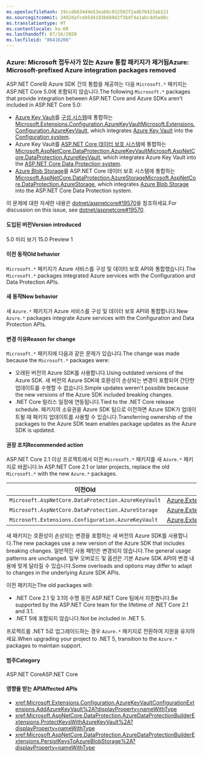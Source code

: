 ```yaml
---
ms.openlocfilehash: 19ccdb634d4e53ea66c032502f2adb70423ab121
ms.sourcegitcommit: 3492dafceb5d4183b6b0d2f3bdf4a1abc4d5ed8c
ms.translationtype: HT
ms.contentlocale: ko-KR
ms.lasthandoff: 07/16/2020
ms.locfileid: "86416266"
---
```

### <a name="azure-microsoft-prefixed-azure-integration-packages-removed"></a><span data-ttu-id="a99e9-101">Azure: Microsoft 접두사가 있는 Azure 통합 패키지가 제거됨</span><span class="sxs-lookup"><span data-stu-id="a99e9-101">Azure: Microsoft-prefixed Azure integration packages removed</span></span>

<span data-ttu-id="a99e9-102">ASP.NET Core와 Azure SDK 간의 통합을 제공하는 다음 `Microsoft.*` 패키지는 ASP.NET Core 5.0에 포함되지 않습니다.</span><span class="sxs-lookup"><span data-stu-id="a99e9-102">The following `Microsoft.*` packages that provide integration between ASP.NET Core and Azure SDKs aren't included in ASP.NET Core 5.0:</span></span>

* <span data-ttu-id="a99e9-103">[Azure Key Vault](/azure/key-vault/)를 [구성 시스템](/aspnet/core/fundamentals/configuration/)에 통합하는 [Microsoft.Extensions.Configuration.AzureKeyVault](https://www.nuget.org/packages/Microsoft.Extensions.Configuration.AzureKeyVault/)</span><span class="sxs-lookup"><span data-stu-id="a99e9-103">[Microsoft.Extensions.Configuration.AzureKeyVault](https://www.nuget.org/packages/Microsoft.Extensions.Configuration.AzureKeyVault/), which integrates [Azure Key Vault](/azure/key-vault/) into the [Configuration system](/aspnet/core/fundamentals/configuration/).</span></span>
* <span data-ttu-id="a99e9-104">Azure Key Vault를 [ASP.NET Core 데이터 보호 시스템](/aspnet/core/security/data-protection/introduction)에 통합하는 [Microsoft.AspNetCore.DataProtection.AzureKeyVault](https://www.nuget.org/packages/Microsoft.AspNetCore.DataProtection.AzureKeyVault/)</span><span class="sxs-lookup"><span data-stu-id="a99e9-104">[Microsoft.AspNetCore.DataProtection.AzureKeyVault](https://www.nuget.org/packages/Microsoft.AspNetCore.DataProtection.AzureKeyVault/), which integrates Azure Key Vault into the [ASP.NET Core Data Protection system](/aspnet/core/security/data-protection/introduction).</span></span>
* <span data-ttu-id="a99e9-105">[Azure Blob Storage](/azure/storage/blobs/)를 ASP.NET Core 데이터 보호 시스템에 통합하는 [Microsoft.AspNetCore.DataProtection.AzureStorage](https://www.nuget.org/packages/Microsoft.AspNetCore.DataProtection.AzureStorage/)</span><span class="sxs-lookup"><span data-stu-id="a99e9-105">[Microsoft.AspNetCore.DataProtection.AzureStorage](https://www.nuget.org/packages/Microsoft.AspNetCore.DataProtection.AzureStorage/), which integrates [Azure Blob Storage](/azure/storage/blobs/) into the ASP.NET Core Data Protection system.</span></span>

<span data-ttu-id="a99e9-106">이 문제에 대한 자세한 내용은 [dotnet/aspnetcore#19570](https://github.com/dotnet/aspnetcore/issues/19570)을 참조하세요.</span><span class="sxs-lookup"><span data-stu-id="a99e9-106">For discussion on this issue, see [dotnet/aspnetcore#19570](https://github.com/dotnet/aspnetcore/issues/19570).</span></span>

#### <a name="version-introduced"></a><span data-ttu-id="a99e9-107">도입된 버전</span><span class="sxs-lookup"><span data-stu-id="a99e9-107">Version introduced</span></span>

<span data-ttu-id="a99e9-108">5.0 미리 보기 1</span><span class="sxs-lookup"><span data-stu-id="a99e9-108">5.0 Preview 1</span></span>

#### <a name="old-behavior"></a><span data-ttu-id="a99e9-109">이전 동작</span><span class="sxs-lookup"><span data-stu-id="a99e9-109">Old behavior</span></span>

<span data-ttu-id="a99e9-110">`Microsoft.*` 패키지가 Azure 서비스를 구성 및 데이터 보호 API와 통합했습니다.</span><span class="sxs-lookup"><span data-stu-id="a99e9-110">The `Microsoft.*` packages integrated Azure services with the Configuration and Data Protection APIs.</span></span>

#### <a name="new-behavior"></a><span data-ttu-id="a99e9-111">새 동작</span><span class="sxs-lookup"><span data-stu-id="a99e9-111">New behavior</span></span>

<span data-ttu-id="a99e9-112">새 `Azure.*` 패키지가 Azure 서비스를 구성 및 데이터 보호 API와 통합합니다.</span><span class="sxs-lookup"><span data-stu-id="a99e9-112">New `Azure.*` packages integrate Azure services with the Configuration and Data Protection APIs.</span></span>

#### <a name="reason-for-change"></a><span data-ttu-id="a99e9-113">변경 이유</span><span class="sxs-lookup"><span data-stu-id="a99e9-113">Reason for change</span></span>

<span data-ttu-id="a99e9-114">`Microsoft.*` 패키지에 다음과 같은 문제가 있습니다.</span><span class="sxs-lookup"><span data-stu-id="a99e9-114">The change was made because the `Microsoft.*` packages were:</span></span>

* <span data-ttu-id="a99e9-115">오래된 버전의 Azure SDK를 사용합니다.</span><span class="sxs-lookup"><span data-stu-id="a99e9-115">Using outdated versions of the Azure SDK.</span></span> <span data-ttu-id="a99e9-116">새 버전의 Azure SDK에 호환성이 손상되는 변경이 포함되어 간단한 업데이트를 수행할 수 없습니다.</span><span class="sxs-lookup"><span data-stu-id="a99e9-116">Simple updates weren't possible because the new versions of the Azure SDK included breaking changes.</span></span>
* <span data-ttu-id="a99e9-117">.NET Core 릴리스 일정에 연동됩니다.</span><span class="sxs-lookup"><span data-stu-id="a99e9-117">Tied to the .NET Core release schedule.</span></span> <span data-ttu-id="a99e9-118">패키지의 소유권을 Azure SDK 팀으로 이전하면 Azure SDK가 업데이트될 때 패키지 업데이트를 사용할 수 있습니다.</span><span class="sxs-lookup"><span data-stu-id="a99e9-118">Transferring ownership of the packages to the Azure SDK team enables package updates as the Azure SDK is updated.</span></span>

#### <a name="recommended-action"></a><span data-ttu-id="a99e9-119">권장 조치</span><span class="sxs-lookup"><span data-stu-id="a99e9-119">Recommended action</span></span>

<span data-ttu-id="a99e9-120">ASP.NET Core 2.1 이상 프로젝트에서 이전 `Microsoft.*` 패키지를 새 `Azure.*` 패키지로 바꿉니다.</span><span class="sxs-lookup"><span data-stu-id="a99e9-120">In ASP.NET Core 2.1 or later projects, replace the old `Microsoft.*` with the new `Azure.*` packages.</span></span>

| <span data-ttu-id="a99e9-121">이전</span><span class="sxs-lookup"><span data-stu-id="a99e9-121">Old</span></span> | <span data-ttu-id="a99e9-122">단추를 사용하여 새</span><span class="sxs-lookup"><span data-stu-id="a99e9-122">New</span></span> |
|--|--|
| `Microsoft.AspNetCore.DataProtection.AzureKeyVault` | [<span data-ttu-id="a99e9-123">Azure.Extensions.AspNetCore.DataProtection.Keys</span><span class="sxs-lookup"><span data-stu-id="a99e9-123">Azure.Extensions.AspNetCore.DataProtection.Keys</span></span>](https://www.nuget.org/packages/Azure.Extensions.AspNetCore.DataProtection.Keys) |
| `Microsoft.AspNetCore.DataProtection.AzureStorage` | [<span data-ttu-id="a99e9-124">Azure.Extensions.AspNetCore.DataProtection.Blobs</span><span class="sxs-lookup"><span data-stu-id="a99e9-124">Azure.Extensions.AspNetCore.DataProtection.Blobs</span></span>](https://www.nuget.org/packages/Azure.Extensions.AspNetCore.DataProtection.Blobs) |
| `Microsoft.Extensions.Configuration.AzureKeyVault` | [<span data-ttu-id="a99e9-125">Azure.Extensions.AspNetCore.Configuration.Secrets</span><span class="sxs-lookup"><span data-stu-id="a99e9-125">Azure.Extensions.AspNetCore.Configuration.Secrets</span></span>](https://www.nuget.org/packages/Azure.Extensions.AspNetCore.Configuration.Secrets) |

<span data-ttu-id="a99e9-126">새 패키지는 호환성이 손상되는 변경을 포함하는 새 버전의 Azure SDK를 사용합니다.</span><span class="sxs-lookup"><span data-stu-id="a99e9-126">The new packages use a new version of the Azure SDK that includes breaking changes.</span></span> <span data-ttu-id="a99e9-127">일반적인 사용 패턴은 변경되지 않습니다.</span><span class="sxs-lookup"><span data-stu-id="a99e9-127">The general usage patterns are unchanged.</span></span> <span data-ttu-id="a99e9-128">일부 오버로드 및 옵션은 기본 Azure SDK API의 변경 내용에 맞게 달라질 수 있습니다.</span><span class="sxs-lookup"><span data-stu-id="a99e9-128">Some overloads and options may differ to adapt to changes in the underlying Azure SDK APIs.</span></span>

<span data-ttu-id="a99e9-129">이전 패키지는</span><span class="sxs-lookup"><span data-stu-id="a99e9-129">The old packages will:</span></span>

* <span data-ttu-id="a99e9-130">.NET Core 2.1 및 3.1의 수명 동안 ASP.NET Core 팀에서 지원합니다.</span><span class="sxs-lookup"><span data-stu-id="a99e9-130">Be supported by the ASP.NET Core team for the lifetime of .NET Core 2.1 and 3.1.</span></span>
* <span data-ttu-id="a99e9-131">.NET 5에 포함되지 않습니다.</span><span class="sxs-lookup"><span data-stu-id="a99e9-131">Not be included in .NET 5.</span></span>

<span data-ttu-id="a99e9-132">프로젝트를 .NET 5로 업그레이드하는 경우 `Azure.*` 패키지로 전환하여 지원을 유지하세요.</span><span class="sxs-lookup"><span data-stu-id="a99e9-132">When upgrading your project to .NET 5, transition to the `Azure.*` packages to maintain support.</span></span>

#### <a name="category"></a><span data-ttu-id="a99e9-133">범주</span><span class="sxs-lookup"><span data-stu-id="a99e9-133">Category</span></span>

<span data-ttu-id="a99e9-134">ASP.NET Core</span><span class="sxs-lookup"><span data-stu-id="a99e9-134">ASP.NET Core</span></span>

#### <a name="affected-apis"></a><span data-ttu-id="a99e9-135">영향을 받는 API</span><span class="sxs-lookup"><span data-stu-id="a99e9-135">Affected APIs</span></span>

- <xref:Microsoft.Extensions.Configuration.AzureKeyVaultConfigurationExtensions.AddAzureKeyVault%2A?displayProperty=nameWithType>
- <xref:Microsoft.AspNetCore.DataProtection.AzureDataProtectionBuilderExtensions.ProtectKeysWithAzureKeyVault%2A?displayProperty=nameWithType>
- <xref:Microsoft.AspNetCore.DataProtection.AzureDataProtectionBuilderExtensions.PersistKeysToAzureBlobStorage%2A?displayProperty=nameWithType>

<!--

#### Affected APIs

- `Overload:Microsoft.Extensions.Configuration.AzureKeyVaultConfigurationExtensions.AddAzureKeyVault`
- `Overload:Microsoft.AspNetCore.DataProtection.AzureDataProtectionBuilderExtensions.ProtectKeysWithAzureKeyVault`
- `Overload:Microsoft.AspNetCore.DataProtection.AzureDataProtectionBuilderExtensions.PersistKeysToAzureBlobStorage`

-->
